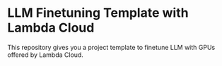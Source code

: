 # LLM Finetuning Template with Lambda Cloud

This repository gives you a project template to finetune LLM with GPUs offered by Lambda Cloud.
